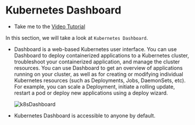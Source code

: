 # Kubernetes Dashboard

  - Take me to the [Video Tutorial](https://kodekloud.com/topic/kubernetes-dashboard/)


In this section, we will take a look at `Kubernetes Dashboard`.

  - Dashboard is a web-based Kubernetes user interface. You can use Dashboard to deploy containerized applications to a Kubernetes cluster, troubleshoot your containerized application, and manage the cluster resources. You can use Dashboard to get an overview of applications running on your cluster, as well as for creating or modifying individual Kubernetes resources (such as Deployments, Jobs, DaemonSets, etc). For example, you can scale a Deployment, initiate a rolling update, restart a pod or deploy new applications using a deploy wizard.

    ![k8sDashboard](../../images/k8sDashboard.png)

  - Kubernetes Dashboard is accessible to anyone by default.

